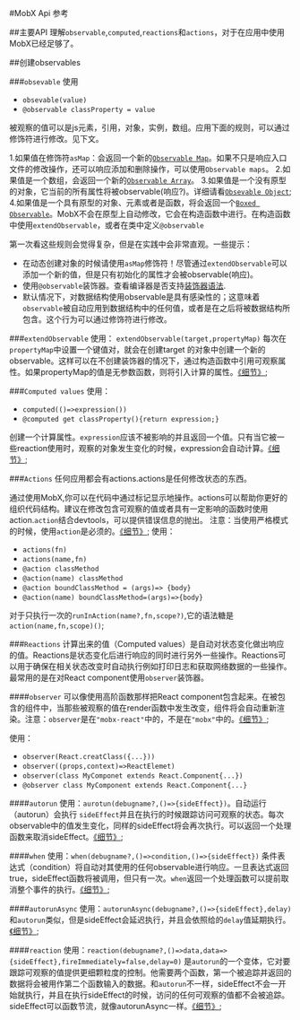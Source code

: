 #MobX Api 参考

##主要API
理解`observable`,`computed`,`reactions`和`actions`，对于在应用中使用MobX已经足够了。

##创建observables

###`obsevable`
使用
* `obsevable(value)`
* `@observable classProperty = value`

被观察的值可以是js元素，引用，对象，实例，数组。应用下面的规则，可以通过修饰符进行修改。见下文。

1.如果值在修饰符`asMap`：会返回一个新的[`Observable Map`]()。如果不只是响应入口文件的修改操作，还可以响应添加和删除操作，可以使用`Observable maps`。
2.如果值是一个数组，会返回一个新的[`Observable Array`]()。
3.如果值是一个没有原型的对象，它当前的所有属性将被observable(响应?)。详细请看[`Obsevable Object`]();
4.如果值是一个具有原型的对象、元素或者是函数，将会返回一个[`Boxed Observable`]()。MobX不会在原型上自动修改，它会在构造函数中进行。在构造函数中使用`extendObservable`，或者在类中定义`@observable`

第一次看这些规则会觉得复杂，但是在实践中会非常直观。一些提示：
* 在动态创建对象的时候请使用`asMap`修饰符！尽管通过`extendObservable`可以添加一个新的值，但是只有初始化的属性才会被observable(响应)。
* 使用`@observable`装饰器。查看编译器是否支持[装饰器语法]().
* 默认情况下，对数据结构使用observable是具有感染性的；这意味着`observable`被自动应用到数据结构中的任何值，或者是在之后将被数据结构所包含。这个行为可以通过修饰符进行修改。

###`extendObservable`
使用：
`extendObservable(target,propertyMap)`
每次在`propertyMap`中设置一个键值对，就会在创建target 的对象中创建一个新的observable。这样可以在不创建装饰器的情况下，通过构造函数中引用可观察属性。如果propertyMap的值是无参数函数，则将引入计算的属性。[《细节》]();


###`Computed values`
使用：
* `computed(()=>expression())`
* `@computed get classProperty(){return expression;}`

创建一个计算属性。`expression`应该不被影响的并且返回一个值。只有当它被一些reaction使用时，观察的对象发生变化的时候，expression会自动计算。[《细节》]();


###`Actions`
任何应用都会有actions.actions是任何修改状态的东西。

通过使用MobX,你可以在代码中通过标记显示地操作。actions可以帮助你更好的组织代码结构。建议在修改包含可观察的值或者具有一定影响的函数时使用action.`action`结合devtools，可以提供错误信息的抛出。
注意：当使用严格模式的时候，使用`action`是必须的。[《细节》]();
使用：
* `actions(fn)`
* `actions(name,fn)`
* `@action classMethod`
* `@action(name) classMethod`
* `@action boundClassMethod = (args)=> {body}`
* `@action(name) boundClassMethod=(args)=>{body}`

对于只执行一次的`runInAction(name?,fn,scope?)`,它的语法糖是`action(name,fn,scope)()`;

###`Reactions`
计算出来的值（Computed values）是自动对状态变化做出响应的值。Reactions是状态变化后进行响应的同时进行另外一些操作。Reactions可以用于确保在相关状态改变时自动执行例如打印日志和获取网络数据的一些操作。最常用的是在对React component使用`observer`装饰器。

####`observer`
可以像使用高阶函数那样把React component包含起来。在被包含的组件中，当那些被观察的值在render函数中发生改变，组件将会自动重新渲染。注意：`observer`是在`"mobx-react"`中的，不是在`"mobx"`中的。[《细节》]();

使用：
* `observer(React.creatClass({...}))`
* `observer((props,context)=>ReactElemet)`
* `observer(class MyComponet extends React.Component{...})`
* `@observer class MyComponent extends React.Component{...}`

####`autorun`
使用：`aurotun(debugname?,()=>{sideEffect})`。自动运行（autorun）会执行	`sideEffect`并且在执行的时候跟踪访问可观察的状态。每次observable中的值发生变化，同样的sideEffect将会再次执行。可以返回一个处理函数来取消sideEffect。[《细节》]();

####`when`
使用：`when(debugname?,()=>condition,()=>{sideEffect})`
条件表达式（condition）将自动对其使用的任何observable进行响应。一旦表达式返回true，sideEffect函数将被调用，但只有一次。`when`返回一个处理函数可以提前取消整个事件的执行。[《细节》]();

####`autorunAsync`
使用：`autorunAsync(debugname?,()=>{sideEffect},delay)`
和`autorun`类似，但是sideEffect会延迟执行，并且会依照给的`delay`值延期执行。[《细节》]();

####`reaction`
使用：`reaction(debugname?,()=>data,data=>{sideEffect},fireImmediately=false,delay=0)`
是`autorun`的一个变体，它对要跟踪可观察的值提供更细颗粒度的控制。他需要两个函数，第一个被追踪并返回的数据将会被用作第二个函数输入的数据。和`autorun`不一样，sideEffect不会一开始就执行，并且在执行sideEffect的时候，访问的任何可观察的值都不会被追踪。sideEffect可以函数节流，就像autorunAsync一样。[《细节》]();